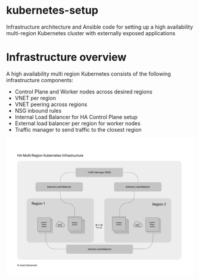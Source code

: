 # kubernetes-setup
Infrastructure architecture and Ansible code for setting up a high availability multi-region Kubernetes cluster with externally exposed applications

# Infrastructure overview
A high availability multi region Kubernetes consists of the following infrastructure components:
* Control Plane and Worker nodes across desired regions
* VNET per region
* VNET peering across regions
* NSG inbound rules
* Internal Load Balancer for HA Control Plane setup 
* External load balancer per region for worker nodes
* Traffic manager to send traffic to the closest region


![image](/diagrams/ha-multi-region-cluster.png)
